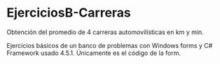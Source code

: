 # EjerciciosB-Carreras
Obtención del promedio de 4 carreras automovilísticas en km y min.

Ejercicios básicos de un banco de problemas con Windows forms y C# Framework usado 4.5.1.
Únicamente es el código de la form.
